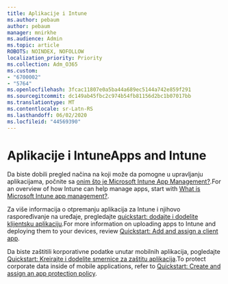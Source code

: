 ```yaml
---
title: Aplikacije i Intune
ms.author: pebaum
author: pebaum
manager: mnirkhe
ms.audience: Admin
ms.topic: article
ROBOTS: NOINDEX, NOFOLLOW
localization_priority: Priority
ms.collection: Adm_O365
ms.custom:
- "6700002"
- "5764"
ms.openlocfilehash: 3fcac11807e0a5ba44a689ec5144a742e859f291
ms.sourcegitcommit: dc149ab45fbc2c974b54fb81156d2bc1b07017bb
ms.translationtype: MT
ms.contentlocale: sr-Latn-RS
ms.lasthandoff: 06/02/2020
ms.locfileid: "44569390"
---
```

# <a name="apps-and-intune"></a><span data-ttu-id="9d4a7-102">Aplikacije i Intune</span><span class="sxs-lookup"><span data-stu-id="9d4a7-102">Apps and Intune</span></span>

<span data-ttu-id="9d4a7-103">Da biste dobili pregled načina na koji može da pomogne u upravljanju aplikacijama, počnite sa [onim što je Microsoft Intune App Management?](https://docs.microsoft.com/mem/intune/apps/app-management).</span><span class="sxs-lookup"><span data-stu-id="9d4a7-103">For an overview of how Intune can help manage apps, start with  [What is Microsoft Intune app management?](https://docs.microsoft.com/mem/intune/apps/app-management).</span></span>

<span data-ttu-id="9d4a7-104">Za više informacija o otpremanju aplikacija za Intune i njihovo raspoređivanje na uređaje, pregledajte [quickstart: dodajte i dodelite klijentsku aplikaciju](https://docs.microsoft.com/mem/intune/apps/quickstart-add-assign-app).</span><span class="sxs-lookup"><span data-stu-id="9d4a7-104">For more information on uploading apps to Intune and deploying them to your devices, review  [Quickstart: Add and assign a client app](https://docs.microsoft.com/mem/intune/apps/quickstart-add-assign-app).</span></span>

<span data-ttu-id="9d4a7-105">Da biste zaštitili korporativne podatke unutar mobilnih aplikacija, pogledajte [Quickstart: Kreirajte i dodelite smernice za zaštitu aplikacija](https://docs.microsoft.com/mem/intune/apps/quickstart-create-assign-app-policy).</span><span class="sxs-lookup"><span data-stu-id="9d4a7-105">To protect corporate data inside of mobile applications, refer to [Quickstart: Create and assign an app protection policy](https://docs.microsoft.com/mem/intune/apps/quickstart-create-assign-app-policy).</span></span>